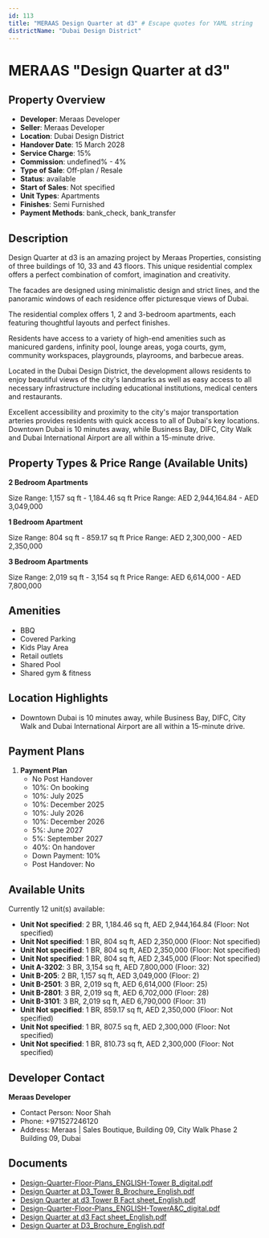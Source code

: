 ```yaml
---
id: 113
title: "MERAAS Design Quarter at d3" # Escape quotes for YAML string
districtName: "Dubai Design District"
---
```


# MERAAS "Design Quarter at d3"

## Property Overview
- **Developer**: Meraas Developer
- **Seller**: Meraas Developer
- **Location**: Dubai Design District
- **Handover Date**: 15 March 2028
- **Service Charge**: 15%
- **Commission**: undefined% - 4%
- **Type of Sale**: Off-plan / Resale
- **Status**: available
- **Start of Sales**: Not specified
- **Unit Types**: Apartments
- **Finishes**: Semi Furnished
- **Payment Methods**: bank_check, bank_transfer

## Description
Design Quarter at d3 is an amazing project by Meraas Properties, consisting of three buildings of 10, 33 and 43 floors. This unique residential complex offers a perfect combination of comfort, imagination and creativity.

 The facades are designed using minimalistic design and strict lines, and the panoramic windows of each residence offer picturesque views of Dubai.

 The residential complex offers 1, 2 and 3-bedroom apartments, each featuring thoughtful layouts and perfect finishes.

 Residents have access to a variety of high-end amenities such as manicured gardens, infinity pool, lounge areas, yoga courts, gym, community workspaces, playgrounds, playrooms, and barbecue areas.

 Located in the Dubai Design District, the development allows residents to enjoy beautiful views of the city's landmarks as well as easy access to all necessary infrastructure including educational institutions, medical centers and restaurants.

Excellent accessibility and proximity to the city's major transportation arteries provides residents with quick access to all of Dubai's key locations. Downtown Dubai is 10 minutes away, while Business Bay, DIFC, City Walk and Dubai International Airport are all within a 15-minute drive.

## Property Types & Price Range (Available Units)
**2 Bedroom Apartments**

Size Range: 1,157 sq ft - 1,184.46 sq ft
Price Range: AED 2,944,164.84 - AED 3,049,000

**1 Bedroom Apartment**

Size Range: 804 sq ft - 859.17 sq ft
Price Range: AED 2,300,000 - AED 2,350,000

**3 Bedroom Apartments**

Size Range: 2,019 sq ft - 3,154 sq ft
Price Range: AED 6,614,000 - AED 7,800,000

## Amenities
- BBQ
- Covered Parking
- Kids Play Area
- Retail outlets
- Shared Pool
- Shared gym & fitness

## Location Highlights
- Downtown Dubai is 10 minutes away, while Business Bay, DIFC, City Walk and Dubai International Airport are all within a 15-minute drive.

## Payment Plans
1. **Payment Plan**
   - No Post Handover
   - 10%: On booking
   - 10%: July 2025
   - 10%: December 2025
   - 10%: July 2026
   - 10%: December 2026
   - 5%: June 2027
   - 5%: September 2027
   - 40%: On handover
   - Down Payment: 10%
   - Post Handover: No

## Available Units
Currently 12 unit(s) available:
- **Unit Not specified**: 2 BR, 1,184.46 sq ft, AED 2,944,164.84 (Floor: Not specified)
- **Unit Not specified**: 1 BR, 804 sq ft, AED 2,350,000 (Floor: Not specified)
- **Unit Not specified**: 1 BR, 804 sq ft, AED 2,350,000 (Floor: Not specified)
- **Unit Not specified**: 1 BR, 804 sq ft, AED 2,345,000 (Floor: Not specified)
- **Unit A-3202**: 3 BR, 3,154 sq ft, AED 7,800,000 (Floor: 32)
- **Unit B-205**: 2 BR, 1,157 sq ft, AED 3,049,000 (Floor: 2)
- **Unit B-2501**: 3 BR, 2,019 sq ft, AED 6,614,000 (Floor: 25)
- **Unit B-2801**: 3 BR, 2,019 sq ft, AED 6,702,000 (Floor: 28)
- **Unit B-3101**: 3 BR, 2,019 sq ft, AED 6,790,000 (Floor: 31)
- **Unit Not specified**: 1 BR, 859.17 sq ft, AED 2,350,000 (Floor: Not specified)
- **Unit Not specified**: 1 BR, 807.5 sq ft, AED 2,300,000 (Floor: Not specified)
- **Unit Not specified**: 1 BR, 810.73 sq ft, AED 2,300,000 (Floor: Not specified)

## Developer Contact
**Meraas Developer**
- Contact Person: Noor Shah
- Phone: +971527246120
- Address: Meraas | Sales Boutique, Building 09, City Walk Phase 2 Building 09, Dubai

## Documents
- [Design-Quarter-Floor-Plans_ENGLISH-Tower B_digital.pdf](https://cdn.geniemap.net/2024/05/08/gZEfdHQJUTmAMkOCeraMKVOO2R3XVqBSXSszDjbC.pdf)
- [Design Quarter at D3_Tower B_Brochure_English.pdf](https://cdn.geniemap.net/2024/05/08/rKGCn9MPFxLi8PIXxmReXIrhuPzcN7oLPq3bO7p9.pdf)
- [Design Quarter at d3 Tower B Fact sheet_English.pdf](https://cdn.geniemap.net/2024/05/08/uB58JJO11yryigRqiFkRIOx79YbOiYOjigGMkDpG.pdf)
- [Design-Quarter-Floor-Plans_ENGLISH-TowerA&C_digital.pdf](https://cdn.geniemap.net/2024/05/08/0yceBvtBpGeyEPJg0XbuOemaCUoblspig8X9fdhM.pdf)
- [Design Quarter at d3 Fact sheet_English.pdf](https://cdn.geniemap.net/2024/05/08/3OKScmaXWAxDgJATH4ERphqc4e9pS5gNyXY7jggv.pdf)
- [Design Quarter at D3_Brochure_English.pdf](https://cdn.geniemap.net/2024/05/08/6sI8fEeeSdiCgrjKyIs7RcwhpaJjAfbJhqjNWZmm.pdf)
